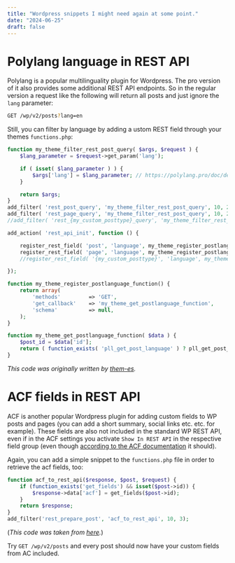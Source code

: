 ```yaml
---
title: "Wordpress snippets I might need again at some point."
date: "2024-06-25"
draft: false
---
```


# Polylang language in REST API

Polylang is a popular multilinguality plugin for Wordpress. The pro version of it also provides some additional REST API endpoints. So in the regular version a request like the following will return all posts and just ignore the `lang` parameter:

```sh
GET /wp/v2/posts?lang=en
```

Still, you can filter by language by adding a ustom REST field through your themes `functions.php`:

```php
function my_theme_filter_rest_post_query( $args, $request ) {
	$lang_parameter = $request->get_param('lang');

	if ( isset( $lang_parameter ) ) {
		$args['lang'] = $lang_parameter; // https://polylang.pro/doc/developpers-how-to/#query
	}

	return $args;
}
add_filter( 'rest_post_query', 'my_theme_filter_rest_post_query', 10, 2 );
add_filter( 'rest_page_query', 'my_theme_filter_rest_post_query', 10, 2 );
//add_filter( 'rest_{my_custom_posttype}_query', 'my_theme_filter_rest_post_query', 10, 2 ); // Custom posttype

add_action( 'rest_api_init', function () {

	register_rest_field( 'post', 'language', my_theme_register_postlanguage_function() );
	register_rest_field( 'page', 'language', my_theme_register_postlanguage_function() );
	//register_rest_field( '{my_custom_posttype}', 'language', my_theme_register_postlanguage_function() ); // Optional: Custom posttype

});

function my_theme_register_postlanguage_function() {
	return array(
		'methods'         => 'GET',
		'get_callback'    => 'my_theme_get_postlanguage_function',
		'schema'          => null,
	);
}

function my_theme_get_postlanguage_function( $data ) {
	$post_id = $data['id'];
	return ( function_exists( 'pll_get_post_language' ) ? pll_get_post_language( $post_id ) : null );
}
```

_This code was originally written by [them-es](https://gist.github.com/them-es/3ab1aa674fdb1829a3079f09559c8614)._

# ACF fields in REST API

ACF is another popular Wordpress plugin for adding custom fields to WP posts and pages (you can add a short summary, social links etc. etc. for example). These fields are also not included in the standard WP REST API, even if in the ACF settings you activate `Show In REST API` in the respective field group (even though [according to the ACF documentation](https://www.advancedcustomfields.com/resources/wp-rest-api-integration/) it should).

Again, you can add a simple snippet to the `functions.php` file in order to retrieve the acf fields, too:

```php
function acf_to_rest_api($response, $post, $request) {
    if (function_exists('get_fields') && isset($post->id)) {
        $response->data['acf'] = get_fields($post->id);
    }
    return $response;
}
add_filter('rest_prepare_post', 'acf_to_rest_api', 10, 3);
```

(_This code was taken from [here](https://stackoverflow.com/a/57501896/20232056)._)

Try `GET /wp/v2/posts` and every post should now have your custom fields from AC included.
